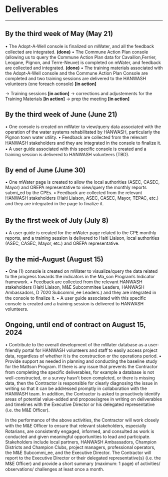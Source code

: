 # Deliverables

---

## By the third week of May (May 21)

• The Adopt-A-Well console is ﬁnalized on mWater, and all the feedback collected are integrated. **(done)**
• The Commune Action Plan console (allowing us to query the Commune Action Plan data for Cavaillon,Ferrier, Leogane, Pignon, and Terre-Neuve) is completed on mWater, and feedback are collected and integrated. **(done)**
• The training materials associated with the Adopt-A-Well console and the Commune Action Plan Console are completed and two training sessions are delivered to the HANWASH volunteers (one foreach console) **[in action]**

-> Training sessions **[in action]**
-> corrections and adjustements for the Training Materials **[in action]**
-> prep the meeting **[in action]**

## By the third week of June (June 21)

• One console is created on mWater to view/query data associated with the operation of the water systems rehabilitated by HANWASH, particularly the Pignon town water utility.
• Feedback are collected from the relevant HANWASH stakeholders and they are integrated in the console to ﬁnalize it.
• A user guide associated with this speciﬁc console is created and a training session is delivered to HANWASH volunteers (TBD).

## By end of June (June 30)

• One mWater page is created to allow the local authorities (ASEC, CASEC, Mayor) and OREPA representative to view/query the monthly reports submi_ed by the CPEs.
• Feedback are collected from the relevant HANWASH stakeholders (Haiti Liaison, ASEC, CASEC, Mayor, TEPAC, etc.) and they are integrated in the page to ﬁnalize it.

## By the ﬁrst week of July (July 8)

• A user guide is created for the mWater page related to the CPE monthly reports, and a training session is delivered to Haiti Liaison, local authorities (ASEC, CASEC, Mayor, etc.) and OREPA representative.

## By the mid-August (August 15)

• One (1) console is created on mWater to visualize/query the data related to the progress towards the
indicators in the Ma_son Program’s Indicator framework.
• Feedback are collected from the relevant HANWASH stakeholders (Haiti Liaison, M&E Subcommitee Leaders, HANWASH Ambassadors, D 7020 Subcommi_ee Leaders.) and they are integrated in the console to ﬁnalize it.
• A user guide associated with this speciﬁc console is created and a training session is delivered to HANWASH volunteers.

## Ongoing, until end of contract on August 15, 2024

• Contribute to the overall development of the mWater database as a user-friendly portal for HANWASH
volunteers and staﬀ to easily access project data, regardless of whether it is the construction or the
operations period.
• Provide support as needed in planning and conducting the baseline study for the Mattson Program. If there is any issue that prevents the Contractor from completing the speciﬁc deliverables, for example a database is not well-constructed, or a survey hasn't been completed, or there is missing data, then the Contractor is responsible for clearly diagnosing the issue in writing so that it can be addressed promptly in collaboration with the HANWASH team. In addition, the Contractor is asked to proactively identify areas of potential value-added and propose/agree in writing on deliverables and timelines with the Executive Director or his delegated representative (i.e. the M&E Oﬃcer).

In the performance of the above activities, the Contractor will work closely with the M&E Oﬃcer to ensure that relevant stakeholders, especially Rotarians, are consistently engaged, informed, and consulted as work is conducted and given meaningful opportunities to lead and participate. Stakeholders include local
partners, HANWASH Ambassadors, Champion Districts and Champion Clubs, project managers, professional operators, the M&E Subcommi_ee, and the Executive Director. The Contractor will report to the Executive Director or their delegated representative(s) (i.e. the M&E Oﬃcer) and provide a short summary (maximum: 1 page) of activities/ observations/ challenges at least
once a month.
